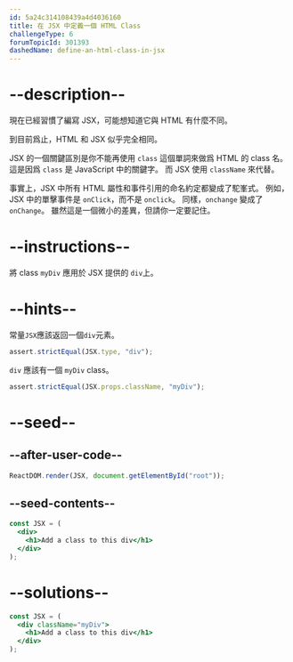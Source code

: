```yaml
---
id: 5a24c314108439a4d4036160
title: 在 JSX 中定義一個 HTML Class
challengeType: 6
forumTopicId: 301393
dashedName: define-an-html-class-in-jsx
---
```


# --description--

現在已經習慣了編寫 JSX，可能想知道它與 HTML 有什麼不同。

到目前爲止，HTML 和 JSX 似乎完全相同。

JSX 的一個關鍵區別是你不能再使用 `class` 這個單詞來做爲 HTML 的 class 名。 這是因爲 `class` 是 JavaScript 中的關鍵字。 而 JSX 使用 `className` 來代替。

事實上，JSX 中所有 HTML 屬性和事件引用的命名約定都變成了駝峯式。 例如，JSX 中的單擊事件是 `onClick`，而不是 `onclick`。 同樣，`onchange` 變成了`onChange`。 雖然這是一個微小的差異，但請你一定要記住。

# --instructions--

將 class `myDiv` 應用於 JSX 提供的 `div`上。

# --hints--

常量`JSX`應該返回一個`div`元素。

```js
assert.strictEqual(JSX.type, "div");
```

`div` 應該有一個 `myDiv` class。

```js
assert.strictEqual(JSX.props.className, "myDiv");
```

# --seed--

## --after-user-code--

```jsx
ReactDOM.render(JSX, document.getElementById("root"));
```

## --seed-contents--

```jsx
const JSX = (
  <div>
    <h1>Add a class to this div</h1>
  </div>
);
```

# --solutions--

```jsx
const JSX = (
  <div className="myDiv">
    <h1>Add a class to this div</h1>
  </div>
);
```
